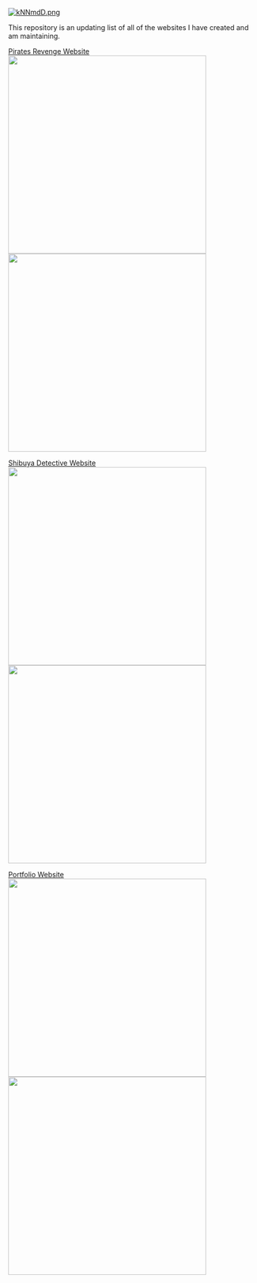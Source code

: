 [![kNNmdD.png](https://user-images.githubusercontent.com/96705270/169420846-643d0764-1f2a-4491-8c26-e44c441dae52.png)](https://user-images.githubusercontent.com/96705270/169420846-643d0764-1f2a-4491-8c26-e44c441dae52.png)


This repository is an updating list of all of the websites I have created and am maintaining.


[Pirates Revenge Website](https://pirates-revenge.web.app/)
<img src="https://user-images.githubusercontent.com/96705270/169421770-83709ab9-a29c-4814-8aa0-f61e88acca36.png" width="400" /> <img src="https://user-images.githubusercontent.com/96705270/169421776-6a597ea0-b912-467f-b210-73effbd52c07.png" width="400" /> 

[Shibuya Detective Website](https://shibuya-detective.web.app/)
<img src="https://user-images.githubusercontent.com/96705270/169421782-a701f2cc-19dc-4216-8ba7-7e507bfb8cfe.png" width="400" /> <img src="https://user-images.githubusercontent.com/96705270/169421786-3aca18fa-c8c0-4bbc-8f5a-16668b3b9784.png" width="400" />

[Portfolio Website](https://seanhlewis.me/)
<img src="https://user-images.githubusercontent.com/96705270/169421795-6cc2ee17-7e33-4d03-b4f7-df5773a6a4f7.png" width="400" /> <img src="https://user-images.githubusercontent.com/96705270/169421802-543f1d98-1a9d-4c14-b931-1b5ac24ef10a.png" width="400" />
